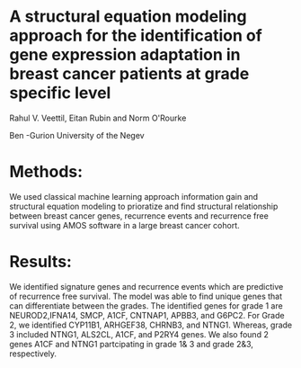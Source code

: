 # A structural equation modeling approach for the identification of gene expression adaptation in breast cancer patients at grade specific level

Rahul V. Veettil, Eitan Rubin and Norm O'Rourke

Ben -Gurion University of the Negev

# Methods: 

We used classical machine learning approach information gain and structural equation modeling to prioratize and find structural relationship between breast cancer genes, recurrence events and recurrence free survival using AMOS software in a large breast cancer cohort.

# Results: 

We identified signature genes and recurrence events which are predictive of recurrence free survival. The model was able to find unique genes that can differentiate between the grades. The identified genes for grade 1 are NEUROD2,IFNA14, SMCP, A1CF, CNTNAP1, APBB3, and G6PC2. For Grade 2, we identified CYP11B1, ARHGEF38, CHRNB3, and NTNG1. Whereas, grade 3 included NTNG1,
ALS2CL, A1CF, and P2RY4 genes. We also found 2 genes A1CF and NTNG1 partcipating in grade 1& 3 and grade 2&3, respectively.
